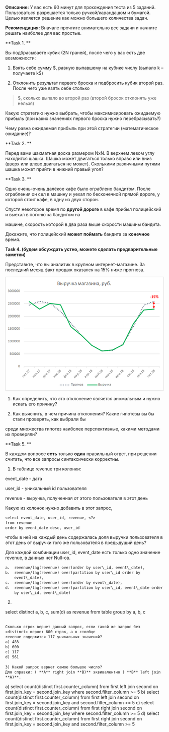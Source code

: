**Описание:** У вас есть 60 минут для прохождения теста из 5 заданий.
Пользоваться разрешается только ручкой/карандашом и бумагой. Целью
является решение как можно большего количества задач.

**Рекомендация:** Вначале прочтите внимательно все задачи и начните
решать наиболее для вас простые.

**Task 1. **

Вы подбрасываете кубик (2N граней), после чего у вас есть две
возможности:

1.  Взять себе сумму \$, равную выпавшему на кубике числу (выпало k –
    получаете k\$)

2.  Отклонить результат первого броска и подбросить кубик второй раз.
    После чего уже взять себе столько

> \$, сколько выпало во второй раз (второй бросок отклонять уже нельзя)

Какую стратегию нужно выбрать, чтобы максимизировать ожидаемую прибыль
(при каких значениях первого броска нужно перебрасывать?)

Чему равна ожидаемая прибыль при этой стратегии (математическое
ожидание)?

**Task 2. **

Перед вами шахматная доска размером NxN. В верхнем левом углу находится
шашка. Шашка может двигаться только вправо или вниз (вверх или влево
двигаться не может). Сколькими различными путями шашка может прийти в
нижний правый угол?

**Task 3. **

Одно очень-очень далёкое кафе было ограблено бандитом. После ограбления
он сел в машину и уехал по бесконечной прямой дороге, у которой стоит
кафе, в одну из двух сторон.

Спустя некоторое время по **другой дороге** в кафе прибыл полицейский и
выехал в погоню за бандитом на

машине, скорость которой в два раза выше скорости машины бандита.

Докажите, что полицейский **может** **поймать** бандита за **конечное**
время.

**Task 4. (будем обсуждать устно, можете сделать предварительные
заметки)**

Представьте, что вы аналитик в крупном интернет-магазине. За последний
месяц факт продаж оказался на 15% ниже прогноза.

![](media/1.png)

1.  Как определить, что это отклонение является аномальным и нужно
    искать его причину?

2.  Как выяснить, в чем причина отклонения? Какие гипотезы вы бы стали
    проверять, как выбрали бы

среди множества гипотез наиболее перспективные, какими методами их
проверяли?

**Task 5. **

В каждом вопросе **есть** только **один** правильный ответ, при решении
считать, что все запросы синтаксически корректны.

1)  В таблице revenue три колонки:

event\_date - дата

user\_id - уникальный id пользователя

revenue - выручка, полученная от этого пользователя в этот день

Какую из колонок нужно добавить в этот запрос,
```
select event_date, user_id, revenue, <?>
from revenue
order by event_date desc, user_id
```
чтобы в ней на каждый день содержалась доля выручки пользователя в
этот день от выручки того же пользователя в предыдущий день?

Для каждой комбинации user\_id, event\_date есть только одно значение
revenue, в данных нет Null-ов.
```
a.  revenue/lag(revenue) over(order by user\_id, event\_date),
b.  revenue/lag(revenue) over(partition by user\_id order by
    event\_date),
c.  revenue/lag(revenue) over(order by event\_date),
d.  revenue/lag(revenue) over(partition by user\_id, event\_date order
    by user\_id, event\_date)
```

2) ```
select distinct a, b, c, sum(d) as revenue
from table
group by a, b, c
```

Сколько строк вернет данный запрос, если такой же запрос без «distinct» вернет 600 строк, а в столбце
revenue содержится 117 уникальных значений?
a) 483
b) 600
c) 117
d) 561

3) Какой запрос вернет самое большое число?
Для справки: ( **A** right join **B)** эквивалентно ( **B** left join **A)**.

```
a) select count(distinct first.counter_column)
from first
left join second
on first.join_key = second.join_key
where second.filter_column >= 5
b) select count(distinct first.counter_column)
from first
left join second
on first.join_key = second.join_key
and second.filter_column >= 5
c) select count(distinct first.counter_column)
from first
right join second
on first.join_key = second.join_key
where second.filter_column >= 5
d) select count(distinct first.counter_column)
from first
right join second
on first.join_key = second.join_key
and second.filter_column >= 5
```